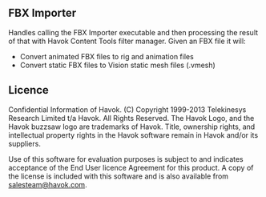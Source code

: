 FBX Importer
------------

Handles calling the FBX Importer executable and then processing the result
of that with Havok Content Tools filter manager. Given an FBX file it will:

- Convert animated FBX files to rig and animation files
- Convert static FBX files to Vision static mesh files (.vmesh)

Licence
-------

Confidential Information of Havok.  (C) Copyright 1999-2013
Telekinesys Research Limited t/a Havok. All Rights Reserved. The Havok
Logo, and the Havok buzzsaw logo are trademarks of Havok.  Title, ownership
rights, and intellectual property rights in the Havok software remain in
Havok and/or its suppliers.

Use of this software for evaluation purposes is subject to and indicates
acceptance of the End User licence Agreement for this product. A copy of
the license is included with this software and is also available from salesteam@havok.com.